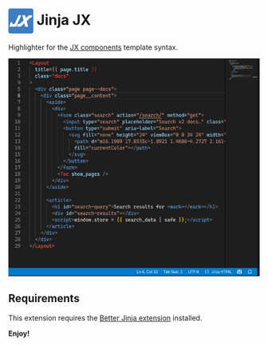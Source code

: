 <h1>
  <img
    alt="icon"
    src="https://raw.githubusercontent.com/jpsca/jinja-jx/main/icon.png"
    width="50" height="50"
    valign="middle"
  />
  Jinja JX
</h1>

Highlighter for the [JX components](https://github.com/jpsca/jx) template syntax.

![Before / After](https://raw.githubusercontent.com/jpsca/jinja-jx/main/images/before-after.gif)

## Requirements

This extension requires the [Better Jinja extension](https://marketplace.visualstudio.com/items?itemName=samuelcolvin.jinjahtml) installed.

**Enjoy!**
